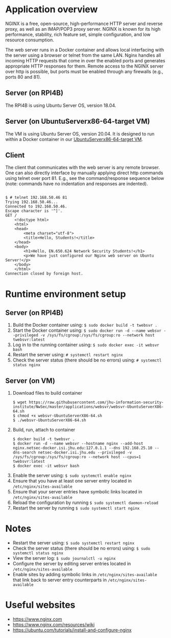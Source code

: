 # Application overview
NGINX is a free, open-source, high-performance HTTP server and reverse proxy, as well as an IMAP/POP3 proxy server. NGINX is known for its high performance, stability, rich feature set, simple configuration, and low resource consumption.

The web server runs in a Docker container and allows local interfacing with the server using a browser or telnet from the same LAN.  Nginx handles all incoming HTTP requests that come in over the enabled ports and generates appropriate HTTP responses for them.  Remote access to the NGINX server over http is possible, but ports must be enabled through any firewalls (e.g., ports 80 and 81).

## Server (on RPI4B)
The RPI4B is using Ubuntu Server OS, version 18.04.

## Server (on UbuntuServerx86-64-target VM)
The VM is using Ubuntu Server OS, version 20.04.  It is designed to run within a Docker container in our [UbuntuServerx86-64-target VM](https://github.com/jhu-information-security-institute/NwSec/blob/master/config/UbuntuServerX86-64/targetVm-README.md).

## Client
The client that communicates with the web server is any remote browser.  One can also directly interface by manually applying direct http commands using telnet over port 81.  E.g., see the command/response sequence below (note: commands have no indentation and  responses are indented).
<pre><code>
$ # telnet 192.168.50.46 81
Trying 192.168.50.46...
Connected to 192.168.50.46.
Escape character is '^]'.
GET /
    &lt!doctype html&gt
    &lthtml&gt
    &lthead&gt
        &ltmeta charset="utf-8"&gt
        &lttitle&gtHello, Students!&lt/title&gt
    &lt/head&gt
    &ltbody&gt
        &lth1&gtHello, EN.650.624 Network Security Students!&lt/h1&gt
        &ltp&gtWe have just configured our Nginx web server on Ubuntu Server!&lt/p&gt
    &lt/body&gt
    &lt/html&gt
Connection closed by foreign host.
</code></pre>

# Runtime environment setup
## Server (on RPI4B)
1. Build the Docker container using: `$ sudo docker build -t twebsvr .`
1. Start the Docker container using: `$ sudo docker run -d --name websvr --privileged -v /sys/fs/cgroup:/sys/fs/cgroup:ro --network host twebsvr:latest`
1. Log in to the running container using: `$ sudo docker exec -it websvr bash`
1. Restart the server using: `# systemctl restart nginx`
1. Check the server status (there should be no errors) using: `# systemctl status nginx`

## Server (on VM)
1. Download files to build container
    ```
    $ wget https://raw.githubusercontent.com/jhu-information-security-institute/NwSec/master/applications/websvr/websvr-UbuntuServerX86-64.sh
    $ chmod +x websvr-UbuntuServerX86-64.sh
    $ ./websvr-UbuntuServerX86-64.sh
    ```
1. Build, run, attach to container
    ```
    $ docker build -t twebsvr .
    $ docker run -d --name websvr --hostname nginx --add-host nginx.netsec-docker.isi.jhu.edu:127.0.1.1 --dns 192.168.25.10 --dns-search netsec-docker.isi.jhu.edu --privileged -v /sys/fs/cgroup:/sys/fs/cgroup:ro --network host --cpus=1 twebsvr:latest
    $ docker exec -it websvr bash 
    ```
1. Enable the server using: `$ sudo systemctl enable nginx`
1. Ensure that you have at least one server entry located in `/etc/nginx/sites-available`
1. Ensure that your server entries have symbolic links located in `/etc/nginx/sites-available`
1. Reload the configuration by running `$ sudo systemctl daemon-reload`
1. Restart the server by running `$ sudo systemctl start nginx`

# Notes
* Restart the server using: `$ sudo systemctl restart nginx`
* Check the server status (there should be no errors) using: `$ sudo systemctl status nginx`
* View the server log: `$ sudo journalctl -u nginx`
* Configure the server by editing server entries located in `/etc/nginx/sites-available`
* Enable sites by adding symbolic links in `/etc/nginx/sites-available` that link back to server entry counterparts in `/etc/nginx/sites-available`

# Useful websites
* https://www.nginx.com
* https://www.nginx.com/resources/wiki
* https://ubuntu.com/tutorials/install-and-configure-nginx

